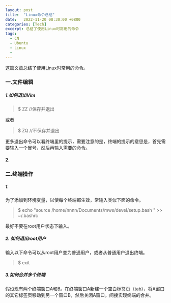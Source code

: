 ```yaml
---
layout: post
title:  "Linux命令总结"
date:   2022-11-20 08:30:00 +0800
categories: [Tech]
excerpt: 总结了使用Linux时常用的命令
tags:
  - CN
  - Ubuntu 
  - Linux
  - 
---
```


这篇文章总结了使用Linux时常用的命令。

### 一.文件编辑

##### 1.如何退出Vim

>$ ZZ  //保存并退出

或者

>$ ZQ  //不保存并退出

更多退出命令可以看终端里的提示，需要注意的是，终端的提示的意思是，首先需要输入一个冒号，然后再输入需要的命令。

#### 2.

### 二.终端操作

##### 1. 
为了添加到环境变量，以使每个终端都生效，常输入类似下面的命令。
>$ echo "source /home/nnnn/Documents/mws/devel/setup.bash " >> ~/.bashrc

最好不要在root用户状态下输入。

##### 2. 如何退出root用户
输入以下命令可以从root用户变为普通用户，或者从普通用户退出终端。
>$ exit

##### 3.如何合并多个终端
假设现有两个终端窗口A和B。在终端窗口A新建一个空白标签页（tab），将A窗口的其它标签页移动到另一个窗口B，然后关闭A窗口。间接实现终端的合并。
